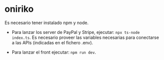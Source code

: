# oniriko

Es necesario tener instalado npm y node.

- Para lanzar los server de PayPal y Stripe, ejecutar: `npx ts-node index.ts`. Es necesario proveer las variables necesarias para conectarse a las APIs (indicadas en el fichero .env).

- Para lanzar el front ejecutar: `npm run dev`.